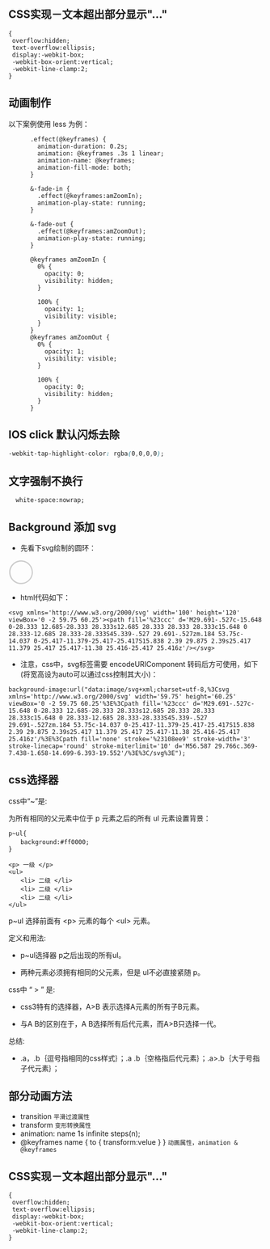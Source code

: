 <link rel="stylesheet" href="highlight/styles/atom-one-light.css">
<script src="highlight/highlight.min.js"></script>
<script>hljs.initHighlightingOnLoad();</script>

## CSS实现－文本超出部分显示"…"

	{
	 overflow:hidden;  					
     text-overflow:ellipsis; 			
     display:-webkit-box;  				 
     -webkit-box-orient:vertical;
     -webkit-line-clamp:2; 	
    }


## 动画制作

以下案例使用 less 为例：

```less
      .effect(@keyframes) {
        animation-duration: 0.2s;
        animation: @keyframes .3s 1 linear;
        animation-name: @keyframes;
        animation-fill-mode: both;
      }

      &-fade-in {
        .effect(@keyframes:amZoomIn);
        animation-play-state: running;
      }

      &-fade-out {
        .effect(@keyframes:amZoomOut);
        animation-play-state: running;
      }
      
      @keyframes amZoomIn {
        0% {
          opacity: 0;
          visibility: hidden;
        }

        100% {
          opacity: 1;
          visibility: visible;
        }
      }
      @keyframes amZoomOut {
        0% {
          opacity: 1;
          visibility: visible;
        }

        100% {
          opacity: 0;
          visibility: hidden;
        }
      }

```


## IOS click 默认闪烁去除

```css
-webkit-tap-highlight-color: rgba(0,0,0,0); 
```

## 文字强制不换行

```
  white-space:nowrap;
```

## Background 添加 svg

* 先看下svg绘制的圆环：

 <svg xmlns='http://www.w3.org/2000/svg' width='50' height='50' viewBox='0 -2 59.75 60.25'><path fill='#ccc' d='M29.691-.527c-15.648 0-28.333 12.685-28.333 28.333s12.685 28.333 28.333 28.333c15.648 0 28.333-12.685 28.333-28.333S45.339-.527 29.691-.527zm.184 53.75c-14.037 0-25.417-11.379-25.417-25.417S15.838 2.39 29.875 2.39s25.417 11.379 25.417 25.417-11.38 25.416-25.417 25.416z'/></svg>

* html代码如下：

```
<svg xmlns='http://www.w3.org/2000/svg' width='100' height='120' viewBox='0 -2 59.75 60.25'><path fill='%23ccc' d='M29.691-.527c-15.648 0-28.333 12.685-28.333 28.333s12.685 28.333 28.333 28.333c15.648 0 28.333-12.685 28.333-28.333S45.339-.527 29.691-.527zm.184 53.75c-14.037 0-25.417-11.379-25.417-25.417S15.838 2.39 29.875 2.39s25.417 11.379 25.417 25.417-11.38 25.416-25.417 25.416z'/></svg>
```

* 注意，css中，svg标签需要 encodeURIComponent 转码后方可使用，如下(将宽高设为auto可以通过css控制其大小)：

```
background-image:url("data:image/svg+xml;charset=utf-8,%3Csvg xmlns='http://www.w3.org/2000/svg' width='59.75' height='60.25' viewBox='0 -2 59.75 60.25'%3E%3Cpath fill='%23ccc' d='M29.691-.527c-15.648 0-28.333 12.685-28.333 28.333s12.685 28.333 28.333 28.333c15.648 0 28.333-12.685 28.333-28.333S45.339-.527 29.691-.527zm.184 53.75c-14.037 0-25.417-11.379-25.417-25.417S15.838 2.39 29.875 2.39s25.417 11.379 25.417 25.417-11.38 25.416-25.417 25.416z'/%3E%3Cpath fill='none' stroke='%23108ee9' stroke-width='3' stroke-linecap='round' stroke-miterlimit='10' d='M56.587 29.766c.369-7.438-1.658-14.699-6.393-19.552'/%3E%3C/svg%3E");

```

## css选择器

css中“~”是:


为所有相同的父元素中位于 p 元素之后的所有 ul 元素设置背景：

~~~
p~ul{
　　background:#ff0000;
}
 
<p> 一级 </p>
<ul>
　　<li> 二级 </li>
　　<li> 二级 </li>
　　<li> 二级 </li>
</ul>
~~~

p~ul 选择前面有 \<p> 元素的每个 \<ul> 元素。
 
定义和用法:

* p~ul选择器 p之后出现的所有ul。

* 两种元素必须拥有相同的父元素，但是 ul不必直接紧随 p。

 

css中 “ > ” 是:

* css3特有的选择器，A>B 表示选择A元素的所有子B元素。

* 与A B的区别在于，A B选择所有后代元素，而A>B只选择一代。

总结:

*  .a，.b｛逗号指相同的css样式｝；.a .b｛空格指后代元素｝；.a>.b｛大于号指子代元素｝；
 

 
## 部分动画方法

* transition
`平滑过渡属性`
* transform
`变形转换属性`
* animation: name 1s infinite steps(n);
* @keyframes name {
	to {
		transform:velue
	}
}
`动画属性，animation & @keyframes`

## CSS实现－文本超出部分显示"…" 

	{
	 overflow:hidden;  					
     text-overflow:ellipsis; 			
     display:-webkit-box;  				 
     -webkit-box-orient:vertical;  	
     -webkit-line-clamp:2; 	
    }